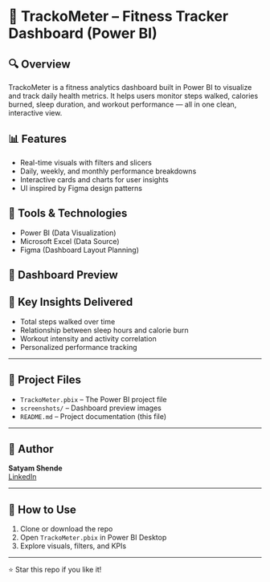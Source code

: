 # 🏃 TrackoMeter – Fitness Tracker Dashboard (Power BI)

## 🔍 Overview
TrackoMeter is a fitness analytics dashboard built in Power BI to visualize and track daily health metrics. It helps users monitor steps walked, calories burned, sleep duration, and workout performance — all in one clean, interactive view.

## 📊 Features
- Real-time visuals with filters and slicers
- Daily, weekly, and monthly performance breakdowns
- Interactive cards and charts for user insights
- UI inspired by Figma design patterns

## 🧰 Tools & Technologies
- Power BI (Data Visualization)
- Microsoft Excel (Data Source)
- Figma (Dashboard Layout Planning)

## 📸 Dashboard Preview



## 🧠 Key Insights Delivered
- Total steps walked over time
- Relationship between sleep hours and calorie burn
- Workout intensity and activity correlation
- Personalized performance tracking

---

## 📁 Project Files
- `TrackoMeter.pbix` – The Power BI project file
- `screenshots/` – Dashboard preview images
- `README.md` – Project documentation (this file)

---

## 👤 Author
**Satyam Shende**  
[LinkedIn](https://www.linkedin.com/in/satyamshende)

---

## 📝 How to Use
1. Clone or download the repo
2. Open `TrackoMeter.pbix` in Power BI Desktop
3. Explore visuals, filters, and KPIs

---

⭐ Star this repo if you like it!
